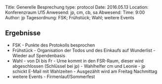 Title: Generelle Besprechung
type: protocol
Date: 2016.05.13
Location: Konferenzraum U15
Anwesend: jp, cm, cb, sa
Abwesend: 
Time: 9:00
Author: jp
Tagesordnung:	FSK; Frühstück; Wahl; weitere Events

## Ergebnisse ###

- FSK
	  - Punkte des Protokolls besprochen
- Frühstück
	  - Organisation der Todos und des Einkaufs auf Wunderlist 
	  - Wieder auf Spendenbasis
- Wahl
	  - von Di bis Fr
	  - Urne kommt in den FSR-Raum, dieser wird abgeschlossen (Schlüssel bei jp)
	  - Wahlhelfer cm und Leonie
	  - jp schickt E-Mail mit Wahlzeiten
	  - Ausgezählt wird am Freitag Nachmittag
- weitere Events
	  - Firmenlauf/Sommerfest

